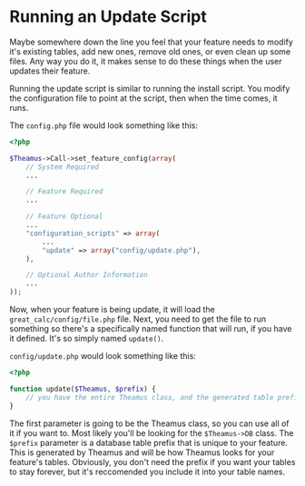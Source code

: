 # Running an Update Script

Maybe somewhere down the line you feel that your feature needs to modify it's existing tables, add new ones, remove old ones, or even clean up some files. Any way you do it, it makes sense to do these things when the user updates their feature.

Running the update script is similar to running the install script. You modify the configuration file to point at the script, then when the time comes, it runs.

The `config.php` file would look something like this:

```php
<?php

$Theamus->Call->set_feature_config(array(
    // System Required
    ...

    // Feature Required
    ...

    // Feature Optional
    ...
    "configuration_scripts" => array(
        ...
        "update" => array("config/update.php"),
    ),

    // Optional Author Information
    ...
));
```

Now, when your feature is being update, it will load the `great_calc/config/file.php` file. Next, you need to get the file  to run something so there's a specifically named function that will run, if you have it defined. It's so simply named `update()`.

`config/update.php` would look something like this:

```php
<?php

function update($Theamus, $prefix) {
    // you have the entire Theamus class, and the generated table prefix to use for installing tables
}
```

The first parameter is going to be the Theamus class, so you can use all of it if you want to. Most likely you'll be looking for the `$Theamus->DB` class. The `$prefix` parameter is a database table prefix that is unique to your feature. This is generated by Theamus and will be how Theamus looks for your feature's tables. Obviously, you don't need the prefix if you want your tables to stay forever, but it's reccomended you include it into your table names.